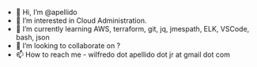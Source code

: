 - 👋 Hi, I’m @apellido
- 👀 I’m interested in Cloud Administration.
- 🌱 I’m currently learning AWS, terraform, git, jq, jmespath, ELK, VSCode, bash, json
- 💞️ I’m looking to collaborate on ?
- 📫 How to reach me - wilfredo dot apellido dot jr at gmail dot com

<!---
apellido/apellido is a ✨ special ✨ repository because its `README.md` (this file) appears on your GitHub profile.
You can click the Preview link to take a look at your changes.
--->
